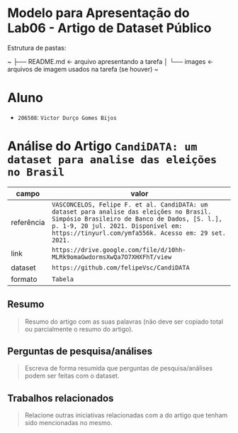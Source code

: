 # Modelo para Apresentação do Lab06 - Artigo de Dataset Público

Estrutura de pastas:

~
├── README.md  <- arquivo apresentando a tarefa
│
└── images     <- arquivos de imagem usados na tarefa (se houver)
~

# Aluno
* `206508`: `Victor Durço Gomes Bijos`

# Análise do Artigo `CandiDATA: um dataset para analise das eleições no Brasil`

| campo | valor |
|------------|----------------------------------------|
| referência | `VASCONCELOS, Felipe F. et al. CandiDATA: um dataset para analise das eleições no Brasil. Simpósio Brasileiro de Banco de Dados, [S. l.], p. 1-9, 20 jul. 2021. Disponível em: https://tinyurl.com/ymfa556k. Acesso em: 29 set. 2021.` |
| link       | `https://drive.google.com/file/d/10hh-MLRk9omaGwdormsXwQa7O7XHXFhT/view` |
| dataset | `https://github.com/felipeVsc/CandiDATA` |
| formato | `Tabela` |

## Resumo

> Resumo do artigo com as suas palavras (não deve ser copiado total ou parcialmente o resumo do artigo).

## Perguntas de pesquisa/análises

> Escreva de forma resumida que perguntas de pesquisa/análises podem ser feitas com o dataset.

## Trabalhos relacionados

> Relacione outras iniciativas relacionadas com a do artigo que tenham sido mencionadas no mesmo.